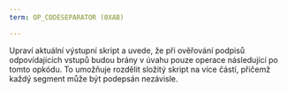 ```yaml
---
term: OP_CODESEPARATOR (0XAB)

---
```

Upraví aktuální výstupní skript a uvede, že při ověřování podpisů odpovídajících vstupů budou brány v úvahu pouze operace následující po tomto opkódu. To umožňuje rozdělit složitý skript na více částí, přičemž každý segment může být podepsán nezávisle.